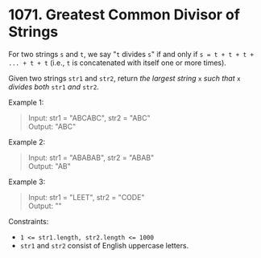 # 1071. Greatest Common Divisor of Strings

For two strings `s` and `t`, we say "`t` divides `s`" if and only if `s = t + t + t + ... + t + t` (i.e., `t` is concatenated with itself one or more times).

Given two strings `str1` and `str2`, return _the largest string_ `x` _such that_ `x` _divides both_ `str1` _and_ `str2`.

Example 1:

> Input: str1 = "ABCABC", str2 = "ABC"  
Output: "ABC"

Example 2:
> Input: str1 = "ABABAB", str2 = "ABAB"  
Output: "AB"

Example 3:
> Input: str1 = "LEET", str2 = "CODE"  
Output: ""

Constraints:
* `1 <= str1.length, str2.length <= 1000`
* `str1` and `str2` consist of English uppercase letters.
